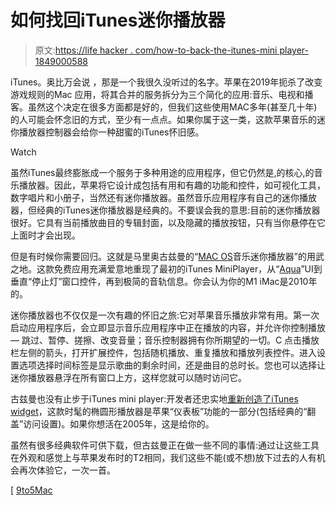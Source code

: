# 如何找回iTunes迷你播放器

> 原文:[https://life hacker . com/how-to-back-the-itunes-mini player-1849000588](https://lifehacker.com/how-to-bring-back-the-itunes-miniplayer-1849000588)

iTunes。奥比万会说 ，那是一个我很久没听过的名字。苹果在2019年扼杀了改变游戏规则的Mac 应用，将其合并的服务拆分为三个简化的应用:音乐、电视和播客。虽然这个决定在很多方面都是好的，但我们这些使用MAC多年(甚至几十年)的人可能会怀念旧的方式，至少有一点点。如果你属于这一类，这款苹果音乐的迷你播放器控制器会给你一种甜蜜的iTunes怀旧感。

Watch

虽然iTunes最终膨胀成一个服务于多种用途的应用程序，但它仍然是,的核心,的音乐播放器。因此，苹果将它设计成包括有用和有趣的功能和控件，如可视化工具，数字唱片和小册子，当然还有迷你播放器。虽然音乐应用程序有自己的迷你播放器，但经典的iTunes迷你播放器是经典的。不要误会我的意思:目前的迷你播放器很好。它具有当前播放曲目的专辑封面，以及隐藏的播放按钮，只有当你悬停在它上面时才会出现。

但是有时候你需要回归。这就是马里奥古兹曼的“[MAC OS](https://marioaguzman.github.io/musicminiplayer/)音乐迷你播放器”的用武之地。这款免费应用充满爱意地重现了最初的iTunes MiniPlayer，从“[Aqua](https://en.wikipedia.org/wiki/Aqua_(user_interface))”UI到垂直“停止灯”窗口控件，再到极简的音轨信息。你会认为你的M1 iMac是2010年的。

迷你播放器也不仅仅是一次有趣的怀旧之旅:它对苹果音乐播放非常有用。第一次启动应用程序后，会立即显示音乐应用程序中正在播放的内容，并允许你控制播放— 跳过、暂停、搓擦、改变音量；音乐控制器拥有你所期望的一切。C 点击播放栏左侧的箭头，打开扩展控件，包括随机播放、重复播放和播放列表控件。进入设置选项选择时间标签是显示歌曲的剩余时间，还是曲目的总时长。您也可以选择让迷你播放器悬浮在所有窗口上方，这样您就可以随时访问它。

古兹曼也没有止步于iTunes mini player:开发者还忠实地[重新创造了iTunes widget](https://marioaguzman.github.io/musicwidget/)，这款时髦的椭圆形播放器是苹果“仪表板”功能的一部分(包括经典的“翻盖”访问设置)。如果你想活在2005年，这是给你的。

虽然有很多经典软件可供下载，但古兹曼正在做一些不同的事情:通过让这些工具在外观和感觉上与苹果发布时的T2相同，我们这些不能(或不想)放下过去的人有机会再次体验它，一次一首。

[ [9to5Mac](https://9to5mac.com/2022/05/28/music-miniplayer-for-mac-itunes/)